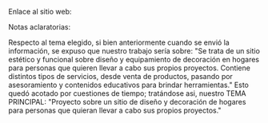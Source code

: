 Enlace al sitio web:


Notas aclaratorias: 

Respecto al tema elegido, si bien anteriormente cuando se envió la información, se expuso que nuestro trabajo sería sobre: "Se trata de un sitio estético y funcional sobre diseño y equipamiento de decoración en hogares para personas que quieren llevar a cabo sus propios proyectos. Contiene distintos tipos de servicios, desde venta de productos, pasando por asesoramiento y contenidos educativos para brindar herramientas."
Esto quedó acotado por cuestiones de tiempo; tratándose asi, nuestro TEMA PRINCIPAL: "Proyecto sobre un sitio de diseño y decoración de hogares para personas que quieran llevar a cabo sus propios proyectos."